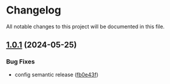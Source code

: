 # Changelog

All notable changes to this project will be documented in this file.

## [1.0.1](https://github.com/terraform-magalu-cloud/terraform-mgc-virtual-machine/compare/v1.0.0...v1.0.1) (2024-05-25)


### Bug Fixes

* config semantic release ([fb0e43f](https://github.com/terraform-magalu-cloud/terraform-mgc-virtual-machine/commit/fb0e43fffbc8f0687c293984e4301ead782df801))
